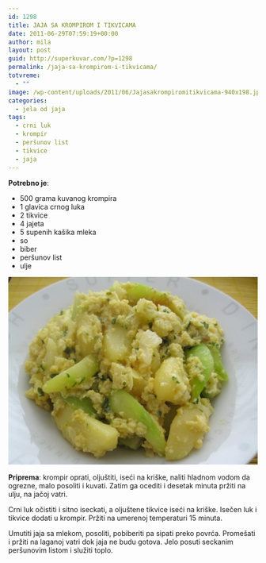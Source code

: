 ```yaml
---
id: 1298
title: JAJA SA KROMPIROM I TIKVICAMA
date: 2011-06-29T07:59:19+00:00
author: mila
layout: post
guid: http://superkuvar.com/?p=1298
permalink: /jaja-sa-krompirom-i-tikvicama/
totvreme:
  - ""
image: /wp-content/uploads/2011/06/Jajasakrompiromitikvicama-940x198.jpg
categories:
  - jela od jaja
tags:
  - crni luk
  - krompir
  - peršunov list
  - tikvice
  - jaja
---
```

**Potrebno je**:

  * 500 grama kuvanog krompira
  * 1 glavica crnog luka
  * 2 tikvice
  * 4 jajeta
  * 5 supenih kašika mleka
  * so
  * biber
  * peršunov list
  * ulje

![Jaja sa krompirom i tikvicama](/wp-content/uploads/2011/06/Jajasakrompiromitikvicama-1024x768.jpg)

**Priprema**: krompir oprati, oljuštiti, iseći na kriške, naliti hladnom vodom da ogrezne, malo posoliti i kuvati. Zatim ga ocediti i desetak minuta pržiti na ulju, na jačoj vatri.

Crni luk očistiti i sitno iseckati, a oljuštene tikvice iseći na kriške. Isečen luk i tikvice dodati u krompir. Pržiti na umerenoj temperaturi 15 minuta.

Umutiti jaja sa mlekom, posoliti, pobiberiti pa sipati preko povrća. Promešati i pržiti na laganoj vatri dok jaja ne budu gotova. Jelo posuti seckanim peršunovim listom i služiti toplo.